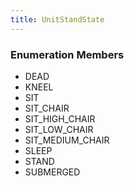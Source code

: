 ```yaml
---
title: UnitStandState
---
```






### Enumeration Members
- DEAD
- KNEEL
- SIT
- SIT\_CHAIR
- SIT\_HIGH\_CHAIR
- SIT\_LOW\_CHAIR
- SIT\_MEDIUM\_CHAIR
- SLEEP
- STAND
- SUBMERGED
